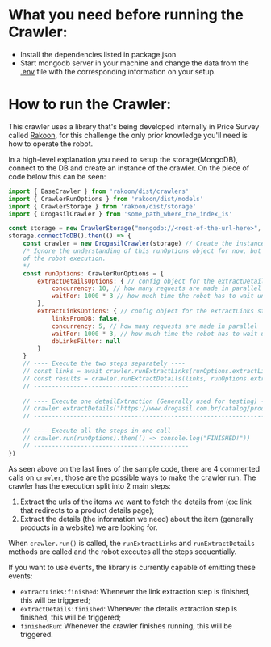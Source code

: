 # What you need before running the Crawler:
- Install the dependencies listed in package.json
- Start mongodb server in your machine and change the data from the [.env](./.env) file with the corresponding information on your setup.

# How to run the Crawler:
This crawler uses a library that's being developed internally in Price Survey called [Rakoon](https://github.com/shaolinjr/rakoon), for this challenge the only prior knowledge you'll need is how to operate the robot.

In a high-level explanation you need to setup the storage(MongoDB), connect to the DB and create an instance of the crawler. On the piece of code below this can be seen:
```javascript
import { BaseCrawler } from 'rakoon/dist/crawlers'
import { CrawlerRunOptions } from 'rakoon/dist/models'
import { CrawlerStorage } from 'rakoon/dist/storage'
import { DrogasilCrawler } from 'some_path_where_the_index_is'

const storage = new CrawlerStorage("mongodb://<rest-of-the-url-here>", "<database-name-here>")
storage.connectToDB().then(() => {
    const crawler = new DrogasilCrawler(storage) // Create the instance and pass the storage as parameter
    /* Ignore the understanding of this runOptions object for now, but assume it controls some variables 
    of the robot execution. 
    */
    const runOptions: CrawlerRunOptions = {
        extractDetailsOptions: { // config object for the extractDetails step.
            concurrency: 10, // how many requests are made in parallel
            waitFor: 1000 * 3 // how much time the robot has to wait until another cycle of requests is made
        },
        extractLinksOptions: { // config object for the extractLinks step
            linksFromDB: false,
            concurrency: 5, // how many requests are made in parallel
            waitFor: 1000 * 3, // how much time the robot has to wait until another cycle of requests is made
            dbLinksFilter: null
        }
    }
    // ---- Execute the two steps separately ----
    // const links = await crawler.runExtractLinks(runOptions.extractLinksOptions)
    // const results = crawler.runExtractDetails(links, runOptions.extractDetailsOptions).then(() => console.log("Done!"))
    // -------------------------------------------
    
    // ---- Execute one detailExtraction (Generally used for testing) ----
    // crawler.extractDetails("https://www.drogasil.com.br/catalog/product/view/id/19162").then(() => console.log("Done!"))
    // -------------------------------------------------------------------

    // ---- Execute all the steps in one call ----
    // crawler.run(runOptions).then(() => console.log("FINISHED!"))
    // -------------------------------------------
})
```
As seen above on the last lines of the sample code, there are 4 commented calls on `crawler`, those are the possible ways to make the crawler run. The crawler has the execution split into 2 main steps:
1. Extract the urls of the items we want to fetch the details from (ex: link that redirects to a product details page);
2. Extract the details (the information we need) about the item (generally products in a website) we are looking for.

When `crawler.run()` is called, the `runExtractLinks` and `runExtractDetails` methods are called and the robot executes all the steps sequentially.

If you want to use events, the library is currently capable of emitting these events:

- `extractLinks:finished`: Whenever the link extraction step is finished, this will be triggered;
- `extractDetails:finished`: Whenever the details extraction step is finished, this will be triggered;
- `finishedRun`: Whenever the crawler finishes running, this will be triggered.
